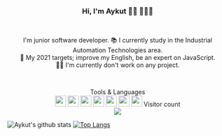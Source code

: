 <h3 align="center"> Hi, I'm Aykut 🙋‍♂️ 👨🏽‍💻 <br>
</h3> <br>

<p align="center">
I'm junior software developer.
📚 I currently study in the Industrial Automation Technologies area. <br>
🎯 My 2021 targets; improve my English, be an expert on JavaScript. <br>
👨‍💻 I'm currently don't work on any project. <br>
</p> <br>

<p align="center">
Tools & Languages <br>
<img height="25" src="https://cdn.jsdelivr.net/npm/simple-icons@v3/icons/javascript.svg">
<img height="25" src="https://cdn.jsdelivr.net/npm/simple-icons@v3/icons/visualstudiocode.svg">
<img height="25" src="https://cdn.jsdelivr.net/npm/simple-icons@v3/icons/node-dot-js.svg">
<img height="25" src="https://cdn.jsdelivr.net/npm/simple-icons@v3/icons/react.svg">
<img height="25" src="https://cdn.jsdelivr.net/npm/simple-icons@v3/icons/npm.svg">
<img height="25" src="https://cdn.jsdelivr.net/npm/simple-icons@v3/icons/git.svg">
<img height="25" src="https://cdn.jsdelivr.net/npm/simple-icons@v3/icons/vim.svg">
Visitor count<br>
  <img src="https://profile-counter.glitch.me/aykutkorkmaz1/count.svg" />
</p> 

![Aykut's github stats](https://github-readme-stats.vercel.app/api?username=aykutkorkmaz1&theme=chartreuse-dark&show_icons=true)
[![Top Langs](https://github-readme-stats.vercel.app/api/top-langs/?username=aykutkorkmaz1&layout=compact&theme=chartreuse-dark&show_icons=true)](https://github.com/anuraghazra/github-readme-stats)